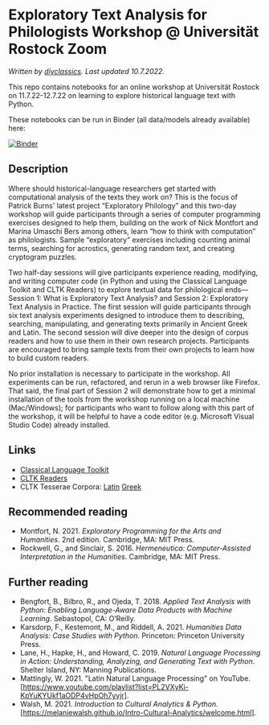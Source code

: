 # Exploratory Text Analysis for Philologists Workshop @ Universität Rostock Zoom
*Written by [diyclassics](https://diyclassics.github.io). Last updated 10.7.2022.*

This repo contains notebooks for an online workshop at Universität Rostock on 11.7.22-12.7.22 on learning to explore historical language text with Python.

These notebooks can be run in Binder (all data/models already available) here: 

[![Binder](https://mybinder.org/badge_logo.svg)](#)

## Description
Where should historical-language researchers get started with computational analysis of the texts they work on? This is the focus of Patrick Burns' latest project “Exploratory Philology” and this two-day workshop will guide participants through a series of computer programming exercises designed to help them, building on the work of Nick Montfort and Marina Umaschi Bers among others, learn “how to think with computation” as philologists. Sample “exploratory” exercises including counting animal terms, searching for acrostics, generating random text, and creating cryptogram puzzles.

Two half-day sessions will give participants experience reading, modifying, and writing computer code (in Python and using the Classical Language Toolkit and CLTK Readers) to explore textual data for philological ends—Session 1: What is Exploratory Text Analysis? and Session 2: Exploratory Text Analysis in Practice. The first session will guide participants through six text analysis experiments designed to introduce them to describing, searching, manipulating, and generating texts primarily in Ancient Greek and Latin. The second session will dive deeper into the design of corpus readers and how to use them in their own research projects. Participants are encouraged to bring sample texts from their own projects to learn how to build custom readers.

No prior installation is necessary to participate in the workshop. All experiments can be run, refactored, and rerun in a web browser like Firefox. That said, the final part of Session 2 will demonstrate how to get a minimal installation of the tools from the workshop running on a local machine (Mac/Windows); for participants who want to follow along with this part of the workshop, it will be helpful to have a code editor (e.g. Microsoft Visual Studio Code) already installed.

## Links
- [Classical Language Toolkit](https//cltk.org)
- [CLTK Readers](https://github.com/diyclassics/cltk_readers)
- CLTK Tesserae Corpora: [Latin](https://github.com/cltk/lat_text_tesserae) [Greek](https://github.com/cltk/grc_text_tesserae)

## Recommended reading
- Montfort, N. 2021. *Exploratory Programming for the Arts and Humanities*. 2nd edition. Cambridge, MA: MIT Press.
- Rockwell, G., and Sinclair, S. 2016. *Hermeneutica: Computer-Assisted Interpretation in the Humanities*. Cambridge, MA: MIT Press.

## Further reading
- Bengfort, B., Bilbro, R., and Ojeda, T. 2018. *Applied Text Analysis with Python: Enabling Language-Aware Data Products with Machine Learning*. Sebastopol, CA: O’Reilly.
- Karsdorp, F., Kestemont, M., and Riddell, A. 2021. *Humanities Data Analysis: Case Studies with Python*. Princeton: Princeton University Press.
- Lane, H., Hapke, H., and Howard, C. 2019. *Natural Language Processing in Action: Understanding, Analyzing, and Generating Text with Python*. Shelter Island, NY: Manning Publications.
- Mattingly, W. 2021. "Latin Natural Language Processing" on YouTube. [https://www.youtube.com/playlist?list=PL2VXyKi-KpYuKYUkf1aODP4vHpOh7yvjr].
- Walsh, M. 2021. *Introduction to Cultural Analytics & Python*. [https://melaniewalsh.github.io/Intro-Cultural-Analytics/welcome.html].
